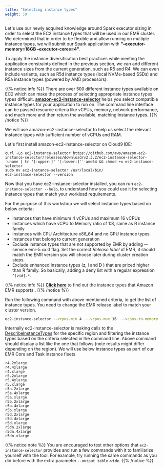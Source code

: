 ```yaml
---
title: "Selecting instance types"
weight: 50
---
```


Let's use our newly acquired knowledge around Spark executor sizing in order to select the EC2 instance types that will be used in our EMR cluster. We determined that in order to be flexible and allow running on multiple instance types, we will submit our Spark application with **"–executor-memory=18GB –executor-cores=4"**.

To apply the instance diversification best practices while meeting the application constraints defined in the previous section, we can add different instance sizes from the current generation, such as R5 and R4. We can even include variants, such as R5d instance types (local NVMe-based SSDs) and R5a instance types (powered by AMD processors).

{{% notice info %}}
There are over 500 different instance types available on EC2 which can make the process of selecting appropriate instance types types difficult. **[amazon-ec2-instance-selector](https://github.com/aws/amazon-ec2-instance-selector)** helps you select compatible instance types for your application to run on. The command line interface can be passed resource criteria like vCPUs, memory, network performance, and much more and then return the available, matching instance types.
{{% /notice %}}

We will use amazon-ec2-instance-selector to help us select the relevant instance
types with sufficient number of vCPUs and RAM.

Let's first install amazon-ec2-instance-selector on Cloud9 IDE:

```
curl -Lo ec2-instance-selector https://github.com/aws/amazon-ec2-instance-selector/releases/download/v2.3.2/ec2-instance-selector-`uname | tr '[:upper:]' '[:lower:]'`-amd64 && chmod +x ec2-instance-selector
sudo mv ec2-instance-selector /usr/local/bin/
ec2-instance-selector --version
```

Now that you have ec2-instance-selector installed, you can run `ec2-instance-selector --help`, to understand how you could use it for selecting instance types that match your workload requirements.

For the purpose of this workshop we will select instance types based on below criteria:

 * Instances that have minimum 4 vCPUs and maximum 16 vCPUs  
 * Instances which have vCPU to Memory ratio of 1:8, same as R instance family  
 * Instances with CPU Architecture x86_64 and no GPU instance types.  
 * Instances that belong to current generation  
 * Exclude instance types that are not supported by EMR by adding --service emr-5.xx.0 flag. Set the correct *Release label* of EMR, it should match the EMR version you will choose later during cluster creation steps. 
 * Exclude enhanced instance types (z, I and D ) that are priced higher than R family. So basically, adding a deny list with a regular expression `^[zid].*`.

{{% notice info %}}
**[Click here](https://docs.aws.amazon.com/emr/latest/ManagementGuide/emr-supported-instance-types.html)** to find out the instance types that Amazon EMR supports .
{{% /notice %}}

Run the following command with above mentioned criteria, to get the list of instance types. You need to change the EMR release label to match your cluster version.

```bash
ec2-instance-selector --vcpus-min 4  --vcpus-max 16  --vcpus-to-memory-ratio 1:8 --cpu-architecture x86_64 --current-generation --gpus 0 --service emr-5.36.0 --deny-list '^[zid].*'
```

Internally ec2-instance-selector is making calls to the [DescribeInstanceTypes](https://docs.aws.amazon.com/AWSEC2/latest/APIReference/API_DescribeInstanceTypes.html) for the specific region and filtering
the instance types based on the criteria selected in the command line. Above command should display a list like the one that follows (note results might differ depending on the region). We will use below instance types as part of our EMR Core and Task instance fleets.

```
r4.2xlarge
r4.4xlarge
r4.xlarge
r5.2xlarge
r5.4xlarge
r5.xlarge
r5a.2xlarge
r5a.4xlarge
r5a.xlarge
r5b.2xlarge
r5b.4xlarge
r5b.xlarge
r5d.2xlarge
r5d.4xlarge
r5d.xlarge
r5dn.2xlarge
r5dn.4xlarge
r5dn.xlarge     
```

{{% notice note %}}
You are encouraged to test other options that `ec2-instance-selector` provides and run a few commands with it to familiarize yourself with the tool.
For example, try running the same commands as you did before with the extra parameter `--output table-wide`.
{{% /notice %}}
